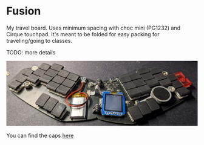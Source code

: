 # Fusion

My travel board. Uses minimum spacing with choc mini (PG1232) and Cirque touchpad. It's meant to be folded for easy packing for traveling/going to classes.

TODO: more details

![](fusion.jpg)

You can find the caps [here](https://github.com/crides/sqdg)
